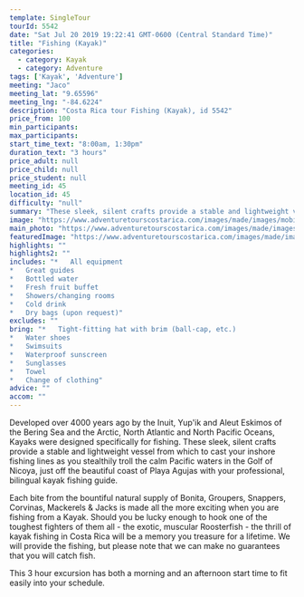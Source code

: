 ```yaml
---
template: SingleTour
tourId: 5542
date: "Sat Jul 20 2019 19:22:41 GMT-0600 (Central Standard Time)"
title: "Fishing (Kayak)"
categories: 
  - category: Kayak
  - category: Adventure
tags: ['Kayak', 'Adventure']
meeting: "Jaco"
meeting_lat: "9.65596"
meeting_lng: "-84.6224"
description: "Costa Rica tour Fishing (Kayak), id 5542"
price_from: 100
min_participants: 
max_participants: 
start_time_text: "8:00am, 1:30pm"
duration_text: "3 hours"
price_adult: null
price_child: null
price_student: null
meeting_id: 45
location_id: 45
difficulty: "null"
summary: "These sleek, silent crafts provide a stable and lightweight vessel from which to cast your inshore fishing lines as you stealthily troll the calm Pacific waters…"
image: "https://www.adventuretourscostarica.com/images/made/images/mobile/kayak-fishing_mob_320_250_c1.jpg"
main_photo: "https://www.adventuretourscostarica.com/images/made/images/mobile/kayak-fishing_mob_320_250_c1.jpg"
featuredImage: "https://www.adventuretourscostarica.com/images/made/images/mobile/kayak-fishing_mob_320_250_c1.jpg"
highlights: ""
highlights2: ""
includes: "*   All equipment
*   Great guides
*   Bottled water
*   Fresh fruit buffet
*   Showers/changing rooms
*   Cold drink
*   Dry bags (upon request)"
excludes: ""
bring: "*   Tight-fitting hat with brim (ball-cap, etc.)
*   Water shoes
*   Swimsuits
*   Waterproof sunscreen
*   Sunglasses
*   Towel
*   Change of clothing"
advice: ""
accom: ""
---
```

Developed over 4000 years ago by the Inuit, Yup'ik and Aleut Eskimos of the Bering Sea and the Arctic, North Atlantic and North Pacific Oceans, Kayaks were designed specifically for fishing. These sleek, silent crafts provide a stable and lightweight vessel from which to cast your inshore fishing lines as you stealthily troll the calm Pacific waters in the Golf of Nicoya, just off the beautiful coast of Playa Agujas with your professional, bilingual kayak fishing guide.

Each bite from the bountiful natural supply of Bonita, Groupers, Snappers, Corvinas, Mackerels & Jacks is made all the more exciting when you are fishing from a Kayak. Should you be lucky enough to hook one of the toughest fighters of them all - the exotic, muscular Roosterfish - the thrill of kayak fishing in Costa Rica will be a memory you treasure for a lifetime. We will provide the fishing, but please note that we can make no guarantees that you will catch fish.

This 3 hour excursion has both a morning and an afternoon start time to fit easily into your schedule.